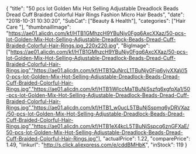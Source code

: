 {
	"title": "50 pcs  lot   Golden Mix Hot Selling Adjustable Dreadlock Beads Dread Cuff Braided Colorful Hair Rings Fashion Micro Hair Beads",
	"date": "2018-10-31 10:30:20",
	"SubCat": ["Beauty & Health"],
	"categories": ["Hair Care "],
	"thumbnailImage": "https://ae01.alicdn.com/kf/HTB1GMhzcH9YBuNjy0Fgq6AxcXXaz/50-pcs-lot-Golden-Mix-Hot-Selling-Adjustable-Dreadlock-Beads-Dread-Cuff-Braided-Colorful-Hair-Rings.jpg_220x220.jpg",
	"BigImage": ["https://ae01.alicdn.com/kf/HTB1GMhzcH9YBuNjy0Fgq6AxcXXaz/50-pcs-lot-Golden-Mix-Hot-Selling-Adjustable-Dreadlock-Beads-Dread-Cuff-Braided-Colorful-Hair-Rings.jpg","https://ae01.alicdn.com/kf/HTB1QuNrcL1TBuNjy0Fjq6yjyXXaV/50-pcs-lot-Golden-Mix-Hot-Selling-Adjustable-Dreadlock-Beads-Dread-Cuff-Braided-Colorful-Hair-Rings.jpg","https://ae01.alicdn.com/kf/HTB1iWlccMaTBuNjSszfq6xgfpXa1/50-pcs-lot-Golden-Mix-Hot-Selling-Adjustable-Dreadlock-Beads-Dread-Cuff-Braided-Colorful-Hair-Rings.jpg","https://ae01.alicdn.com/kf/HTB1_w0ucL5TBuNjSspmq6yDRVXaz/50-pcs-lot-Golden-Mix-Hot-Selling-Adjustable-Dreadlock-Beads-Dread-Cuff-Braided-Colorful-Hair-Rings.jpg","https://ae01.alicdn.com/kf/HTB1eX4kcL5TBuNjSspcq6znGFXaE/50-pcs-lot-Golden-Mix-Hot-Selling-Adjustable-Dreadlock-Beads-Dread-Cuff-Braided-Colorful-Hair-Rings.jpg"],
	"actualPrice": 1.22,
	"comparePrice": 1.49,
	"linkurl": "http://s.click.aliexpress.com/e/cddBMHbK",
	"inStock": 119
}
